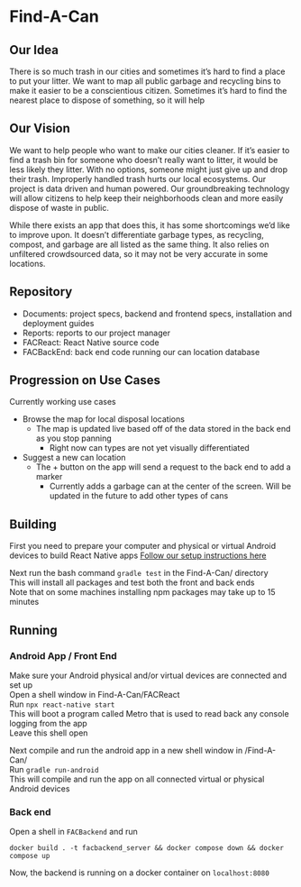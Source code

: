 # Find-A-Can

## Our Idea
There is so much trash in our cities and sometimes it’s hard to find a place to put your litter. We want to map all public garbage and recycling bins to make it easier to be a conscientious citizen. Sometimes it’s hard to find the nearest place to dispose of something, so it will help 
## Our Vision
We want to help people who want to make our cities cleaner. If it’s easier to find a trash bin for someone who doesn’t really want to litter, it would be less likely they litter. With no options, someone might just give up and drop their trash. Improperly handled trash hurts our local ecosystems. Our project is data driven and human powered. Our groundbreaking technology will allow citizens to help keep their neighborhoods clean and more easily dispose of waste in public.

While there exists an app that does this, it has some shortcomings we’d like to improve upon. It doesn’t differentiate garbage types, as recycling, compost, and garbage are all listed as the same thing. It also relies on unfiltered crowdsourced data, so it may not be very accurate in some locations. 

## Repository
- Documents: project specs, backend and frontend specs, installation and deployment guides
- Reports: reports to our project manager
- FACReact: React Native source code
- FACBackEnd: back end code running our can location database

## Progression on Use Cases
Currently working use cases
- Browse the map for local disposal locations
  - The map is updated live based off of the data stored in the back end as you stop panning
    - Right now can types are not yet visually differentiated
- Suggest a new can location
  - The + button on the app will send a request to the back end to add a marker
    - Currently adds a garbage can at the center of the screen. Will be updated in the future to add other types of cans

## Building 
First you need to prepare your computer and physical or virtual Android devices to build React Native apps
[Follow our setup instructions here](https://github.com/Find-A-Can/Find-A-Can/blob/main/Documents/Front-End%20Environment%20Setup.md)

Next run the bash command `gradle test` in the Find-A-Can/ directory   
This will install all packages and test both the front and back ends  
Note that on some machines installing npm packages may take up to 15 minutes

## Running 

### Android App / Front End
Make sure your Android physical and/or virtual devices are connected and set up  
Open a shell window in Find-A-Can/FACReact  
Run `npx react-native start`  
This will boot a program called Metro that is used to read back any console logging from the app  
Leave this shell open

Next compile and run the android app in a new shell window in /Find-A-Can/  
Run `gradle run-android`  
This will compile and run the app on all connected virtual or physical Android devices

### Back end

Open a shell in `FACBackend` and run

 `docker build . -t facbackend_server && docker compose down && docker compose up`

Now, the backend is running on a docker container on `localhost:8080`
